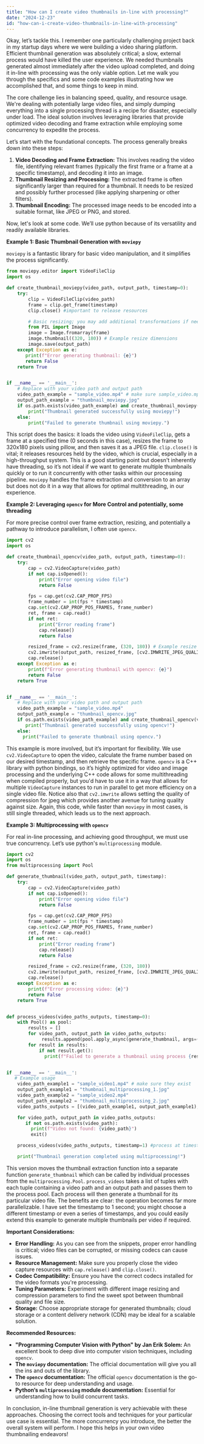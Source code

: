 ```yaml
---
title: "How can I create video thumbnails in-line with processing?"
date: "2024-12-23"
id: "how-can-i-create-video-thumbnails-in-line-with-processing"
---
```


Okay, let’s tackle this. I remember one particularly challenging project back in my startup days where we were building a video sharing platform. Efficient thumbnail generation was absolutely critical; a slow, external process would have killed the user experience. We needed thumbnails generated almost immediately after the video upload completed, and doing it in-line with processing was the only viable option. Let me walk you through the specifics and some code examples illustrating how we accomplished that, and some things to keep in mind.

The core challenge lies in balancing speed, quality, and resource usage. We're dealing with potentially large video files, and simply dumping everything into a single processing thread is a recipe for disaster, especially under load. The ideal solution involves leveraging libraries that provide optimized video decoding and frame extraction while employing some concurrency to expedite the process.

Let’s start with the foundational concepts. The process generally breaks down into these steps:

1.  **Video Decoding and Frame Extraction:** This involves reading the video file, identifying relevant frames (typically the first frame or a frame at a specific timestamp), and decoding it into an image.
2.  **Thumbnail Resizing and Processing:** The extracted frame is often significantly larger than required for a thumbnail. It needs to be resized and possibly further processed (like applying sharpening or other filters).
3.  **Thumbnail Encoding:** The processed image needs to be encoded into a suitable format, like JPEG or PNG, and stored.

Now, let's look at some code. We’ll use python because of its versatility and readily available libraries.

**Example 1: Basic Thumbnail Generation with `moviepy`**

`moviepy` is a fantastic library for basic video manipulation, and it simplifies the process significantly.

```python
from moviepy.editor import VideoFileClip
import os

def create_thumbnail_moviepy(video_path, output_path, timestamp=0):
    try:
        clip = VideoFileClip(video_path)
        frame = clip.get_frame(timestamp)
        clip.close() #important to release resources

        # Basic resizing; you may add additional transformations if needed
        from PIL import Image
        image = Image.fromarray(frame)
        image.thumbnail((320, 180)) # Example resize dimensions
        image.save(output_path)
    except Exception as e:
       print(f"Error generating thumbnail: {e}")
       return False
    return True


if __name__ == '__main__':
    # Replace with your video path and output path
    video_path_example = "sample_video.mp4" # make sure sample_video.mp4 exists
    output_path_example = "thumbnail_moviepy.jpg"
    if os.path.exists(video_path_example) and create_thumbnail_moviepy(video_path_example, output_path_example):
        print("Thumbnail generated successfully using moviepy!")
    else:
        print("Failed to generate thumbnail using moviepy.")

```

This script does the basics: it loads the video using `VideoFileClip`, gets a frame at a specified time (0 seconds in this case), resizes the frame to 320x180 pixels using pillow, and then saves it as a JPEG file. `clip.close()` is vital; it releases resources held by the video, which is crucial, especially in a high-throughput system. This is a good starting point but doesn't inherently have threading, so it’s not ideal if we want to generate multiple thumbnails quickly or to run it concurrently with other tasks within our processing pipeline. `moviepy` handles the frame extraction and conversion to an array but does not do it in a way that allows for optimal multithreading, in our experience.

**Example 2: Leveraging `opencv` for More Control and potentially, some threading**

For more precise control over frame extraction, resizing, and potentially a pathway to introduce parallelism, I often use `opencv`.

```python
import cv2
import os

def create_thumbnail_opencv(video_path, output_path, timestamp=0):
    try:
        cap = cv2.VideoCapture(video_path)
        if not cap.isOpened():
            print("Error opening video file")
            return False

        fps = cap.get(cv2.CAP_PROP_FPS)
        frame_number = int(fps * timestamp)
        cap.set(cv2.CAP_PROP_POS_FRAMES, frame_number)
        ret, frame = cap.read()
        if not ret:
            print("Error reading frame")
            cap.release()
            return False

        resized_frame = cv2.resize(frame, (320, 180)) # Example resize dimensions
        cv2.imwrite(output_path, resized_frame, [cv2.IMWRITE_JPEG_QUALITY, 90]) # setting the compression quality
        cap.release()
    except Exception as e:
        print(f"Error generating thumbnail with opencv: {e}")
        return False
    return True


if __name__ == '__main__':
    # Replace with your video path and output path
    video_path_example = "sample_video.mp4"
    output_path_example = "thumbnail_opencv.jpg"
    if os.path.exists(video_path_example) and create_thumbnail_opencv(video_path_example, output_path_example):
       print("Thumbnail generated successfully using opencv!")
    else:
      print("Failed to generate thumbnail using opencv.")

```

This example is more involved, but it’s important for flexibility. We use `cv2.VideoCapture` to open the video, calculate the frame number based on our desired timestamp, and then retrieve the specific frame. `opencv` is a C++ library with python bindings, so it’s highly optimized for video and image processing and the underlying C++ code allows for some multithreading when compiled properly, but you'd have to use it in a way that allows for multiple `VideoCapture` instances to run in parallel to get more efficiency on a single video file. Notice also that `cv2.imwrite` allows setting the quality of compression for jpeg which provides another avenue for tuning quality against size. Again, this code, while faster than `moviepy` in most cases, is still single threaded, which leads us to the next approach.

**Example 3: Multiprocessing with `opencv`**

For real in-line processing, and achieving good throughput, we must use true concurrency. Let’s use python's `multiprocessing` module.

```python
import cv2
import os
from multiprocessing import Pool

def generate_thumbnail(video_path, output_path, timestamp):
    try:
        cap = cv2.VideoCapture(video_path)
        if not cap.isOpened():
            print("Error opening video file")
            return False

        fps = cap.get(cv2.CAP_PROP_FPS)
        frame_number = int(fps * timestamp)
        cap.set(cv2.CAP_PROP_POS_FRAMES, frame_number)
        ret, frame = cap.read()
        if not ret:
            print("Error reading frame")
            cap.release()
            return False

        resized_frame = cv2.resize(frame, (320, 180))
        cv2.imwrite(output_path, resized_frame, [cv2.IMWRITE_JPEG_QUALITY, 90])
        cap.release()
    except Exception as e:
        print(f"Error processing video: {e}")
        return False
    return True


def process_videos(video_paths_outputs, timestamp=0):
    with Pool() as pool:
        results = []
        for video_path, output_path in video_paths_outputs:
             results.append(pool.apply_async(generate_thumbnail, args=(video_path, output_path, timestamp)))
        for result in results:
            if not result.get():
              print(f"Failed to generate a thumbnail using process {result}")


if __name__ == '__main__':
   # Example usage
    video_path_example1 = "sample_video1.mp4" # make sure they exist
    output_path_example1 = "thumbnail_multiprocessing_1.jpg"
    video_path_example2 = "sample_video2.mp4"
    output_path_example2 = "thumbnail_multiprocessing_2.jpg"
    video_paths_outputs = [(video_path_example1, output_path_example1), (video_path_example2, output_path_example2)]

    for video_path, output_path in video_paths_outputs:
       if not os.path.exists(video_path):
         print(f"Video not found: {video_path}")
         exit()

    process_videos(video_paths_outputs, timestamp=1) #process at timestamp of one second

    print("Thumbnail generation completed using multiprocessing!")

```

This version moves the thumbnail extraction function into a separate function `generate_thumbnail` which can be called by individual processes from the `multiprocessing.Pool`. `process_videos` takes a list of tuples with each tuple containing a video path and an output path and passes them to the process pool. Each process will then generate a thumbnail for its particular video file. The benefits are clear: the operation becomes far more parallelizable. I have set the timestamp to 1 second; you might choose a different timestamp or even a series of timestamps, and you could easily extend this example to generate multiple thumbnails per video if required.

**Important Considerations:**

*   **Error Handling:** As you can see from the snippets, proper error handling is critical; video files can be corrupted, or missing codecs can cause issues.
*   **Resource Management:** Make sure you properly close the video capture resources with `cap.release()` and `clip.close()`.
*   **Codec Compatibility:** Ensure you have the correct codecs installed for the video formats you're processing.
*   **Tuning Parameters:** Experiment with different image resizing and compression parameters to find the sweet spot between thumbnail quality and file size.
*  **Storage:** Choose appropriate storage for generated thumbnails; cloud storage or a content delivery network (CDN) may be ideal for a scalable solution.

**Recommended Resources:**

*   **"Programming Computer Vision with Python" by Jan Erik Solem:** An excellent book to deep dive into computer vision techniques, including `opencv`.
*   **The `moviepy` documentation:** The official documentation will give you all the ins and outs of the library.
*   **The `opencv` documentation:** The official `opencv` documentation is the go-to resource for deep understanding and usage.
*   **Python’s `multiprocessing` module documentation:** Essential for understanding how to build concurrent tasks.

In conclusion, in-line thumbnail generation is very achievable with these approaches. Choosing the correct tools and techniques for your particular use case is essential. The more concurrency you introduce, the better the overall system will perform. I hope this helps in your own video thumbnailing endeavors!
